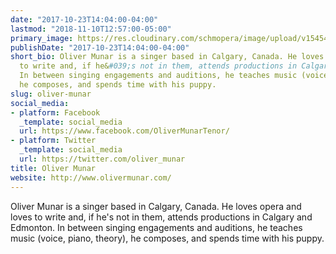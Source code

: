 ```yaml
---
date: "2017-10-23T14:04:00-04:00"
lastmod: "2018-11-10T12:57:00-05:00"
primary_image: https://res.cloudinary.com/schmopera/image/upload/v1545409169/media/webhook-uploads/1508781868570/MUNAR%20Headshot.JPG.JPG
publishDate: "2017-10-23T14:04:00-04:00"
short_bio: Oliver Munar is a singer based in Calgary, Canada. He loves opera and loves
  to write and, if he&#039;s not in them, attends productions in Calgary and Edmonton.
  In between singing engagements and auditions, he teaches music (voice, piano, theory),
  he composes, and spends time with his puppy.
slug: oliver-munar
social_media:
- platform: Facebook
  _template: social_media
  url: https://www.facebook.com/OliverMunarTenor/
- platform: Twitter
  _template: social_media
  url: https://twitter.com/oliver_munar
title: Oliver Munar
website: http://www.olivermunar.com/
---
```


Oliver Munar is a singer based in Calgary, Canada. He loves opera and loves to write and, if he's not in them, attends productions in Calgary and Edmonton. In between singing engagements and auditions, he teaches music (voice, piano, theory), he composes, and spends time with his puppy.
